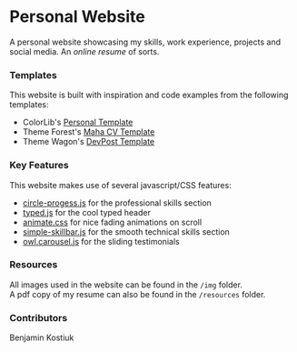 # Personal Website
A personal website showcasing my skills, work experience, projects and social media. An _online resume_ of 
sorts.

### Templates
This website is built with inspiration and code examples from the following templates:
* ColorLib's [Personal Template](https://colorlib.com/wp/template/personal/)
* Theme Forest's [Maha CV Template](http://cvresumetemplate.com/maha-personal-cv-resume-html-template/)
* Theme Wagon's [DevPost Template](https://themewagon.com/themes/free-bootstrap-4-html5-portfolio-website-template-devfolio/)

### Key Features
This website makes use of several javascript/CSS features:
* [circle-progess.js](https://github.com/kottenator/jquery-circle-progress) for the professional skills section
* [typed.js](https://github.com/mattboldt/typed.js/) for the cool typed header
* [animate.css](https://daneden.github.io/animate.css/) for nice fading animations on scroll
* [simple-skillbar.js](https://github.com/leonhards/jquery-simple-skillbar) for the smooth technical skills section
* [owl.carousel.js](https://owlcarousel2.github.io/OwlCarousel2/) for the sliding testimonials

### Resources
All images used in the website can be found in the ```/img``` folder.<br/>
A pdf copy of my resume can also be found in the ```/resources``` folder.

### Contributors
Benjamin Kostiuk




